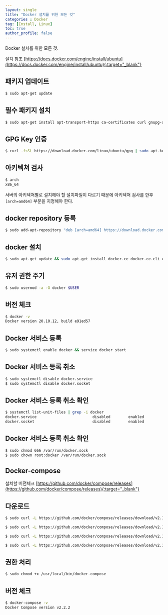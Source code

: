 ```yaml
---
layout: single
title: "Docker 설치를 위한 모든 것"
categories : Docker
tag: [Install, Linux]
toc: true
author_profile: false
---
```


Docker 설치를 위한 모든 것.

설치 참조 [https://docs.docker.com/engine/install/ubuntu](https://docs.docker.com/engine/install/ubuntu){:target="_blank"}

## 패키지 업데이트
```bash
$ sudo apt-get update
```

## 필수 패키지 설치
```bash
$ sudo apt-get install apt-transport-https ca-certificates curl gnupg-agent software-properties-common
```

## GPG Key 인증
```bash
$ curl -fsSL https://download.docker.com/linux/ubuntu/gpg | sudo apt-key add -
```

## 아키텍쳐 검사
```bash
$ arch
x86_64
```
서버의 아키텍쳐별로 설치해야 할 설치파일이 다르기 때문에 아키텍쳐 검사를 한후 `[arch=amd64]` 부분을 지정해야 한다.

## docker repository 등록
```bash
$ sudo add-apt-repository "deb [arch=amd64] https://download.docker.com/linux/ubuntu $(lsb_release -cs) stable"
```

## docker 설치
```bash
$ sudo apt-get update && sudo apt-get install docker-ce docker-ce-cli containerd.io
```

## 유저 권한 주기
```bash
$ sudo usermod -a -G docker $USER
```

## 버전 체크
```bash
$ docker -v
Docker version 20.10.12, build e91ed57
```

## Docker 서비스 등록
```bash
$ sudo systemctl enable docker && service docker start
```

## Docker 서비스 등록 취소
```bash
$ sudo systemctl disable docker.service
$ sudo systemctl disable docker.socket
```

## Docker 서비스 등록 취소 확인
```bash
$ systemctl list-unit-files | grep -i docker
docker.service                         disabled        enabled      
docker.socket                          disabled        enabled  
```

## Docker 서비스 등록 취소 확인
```bash
$ sudo chmod 666 /var/run/docker.sock
$ sudo chown root:docker /var/run/docker.sock
```

## Docker-compose
설치할 버전체크 [https://github.com/docker/compose/releases](https://github.com/docker/compose/releases){:target="_blank"}


## 다운로드
```bash
$ sudo curl -L https://github.com/docker/compose/releases/download/v2.16.0/docker-compose-`uname -s`-`uname -m` -o /usr/local/bin/docker-compose

$ sudo curl -L https://github.com/docker/compose/releases/download/v2.15.1/docker-compose-`uname -s`-`uname -m` -o /usr/local/bin/docker-compose

$ sudo curl -L https://github.com/docker/compose/releases/download/v2.12.2/docker-compose-`uname -s`-`uname -m` -o /usr/local/bin/docker-compose

$ sudo curl -L https://github.com/docker/compose/releases/download/v2.10.2/docker-compose-`uname -s`-`uname -m` -o /usr/local/bin/docker-compose
```

## 권한 처리
```bash
$ sudo chmod +x /usr/local/bin/docker-compose
```

## 버전 체크
```bash
$ docker-compose -v
Docker Compose version v2.2.2
```